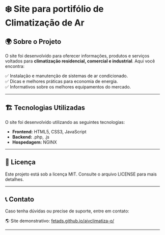 # ❄️ Site para portifólio de Climatização de Ar

## 🌍 Sobre o Projeto

O site foi desenvolvido para oferecer informações, produtos e serviços voltados para **climatização residencial, comercial e industrial**. Aqui você encontra:

✅ Instalação e manutenção de sistemas de ar condicionado.  
✅ Dicas e melhores práticas para economia de energia.  
✅ Informativos sobre os melhores equipamentos do mercado.  

---

## 🏗️ Tecnologias Utilizadas

O site foi desenvolvido utilizando as seguintes tecnologias:

- **Frontend:** HTML5, CSS3, JavaScript  
- **Backend:** .php, .js 
- **Hospedagem:** NGINX  

---

## 📄 Licença

Este projeto está sob a licença MIT. Consulte o arquivo LICENSE para mais detalhes.

---

## 📞 Contato

Caso tenha dúvidas ou precise de suporte, entre em contato:

🌎 Site demonstrativo: [fetads.github.io/ajvclimatiza-o/](fetads.github.io/ajvclimatiza-o/)  

---
